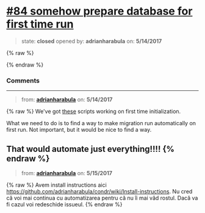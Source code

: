 # [\#84 somehow prepare database for first time run](https://github.com/adrianharabula/condr/issues/84)

> state: **closed** opened by: **adrianharabula** on: **5/14/2017**

{% raw %}

{% endraw %}


### Comments

---
> from: [**adrianharabula**](https://github.com/adrianharabula/condr/issues/84#issuecomment-301339830) on: **5/14/2017**

{% raw %}
We've got [these](https://github.com/adrianharabula/condr/tree/dd9bd093983f4465338372bb60e1b3018807bd4b/Dockerfiles/oracledb/sqlscripts) scripts working on first time initialization.

What we need to do is to find a way to make migration run automatically on first run. Not important, but it would be nice to find a way.

That would automate just everything!!!!
{% endraw %}
---
> from: [**adrianharabula**](https://github.com/adrianharabula/condr/issues/84#issuecomment-301344707) on: **5/15/2017**

{% raw %}
Avem install instructions aici https://github.com/adrianharabula/condr/wiki/Install-instructions. Nu cred că voi mai continua cu automatizarea pentru că nu îi mai văd rostul. Dacă va fi cazul voi redeschide issueul.
{% endraw %}
